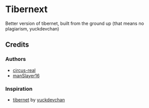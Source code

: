 # Tibernext
Better version of tibernet, built from the ground up (that means no plagiarism, yuckdevchan)
## Credits
### Authors
- [circus-real](https://github.com/circus-real)
- [manSlayer16](https://github.com/manSlayer16)
### Inspiration
- [tibernet](https://ligmaspoons.tk/) by [yuckdevchan](https://github.com/yuckdevchan)
